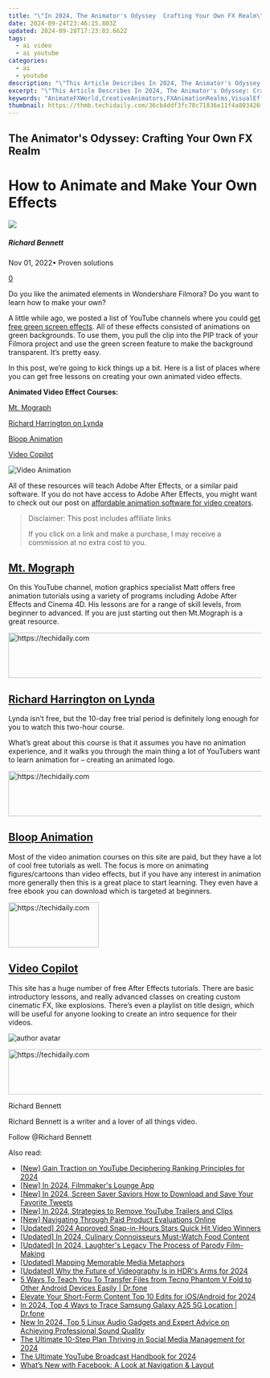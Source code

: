 ```yaml
---
title: "\"In 2024, The Animator's Odyssey  Crafting Your Own FX Realm\""
date: 2024-09-24T23:46:15.803Z
updated: 2024-09-28T17:23:03.662Z
tags:
  - ai video
  - ai youtube
categories:
  - ai
  - youtube
description: "\"This Article Describes In 2024, The Animator's Odyssey: Crafting Your Own FX Realm\""
excerpt: "\"This Article Describes In 2024, The Animator's Odyssey: Crafting Your Own FX Realm\""
keywords: "AnimateFXWorld,CreativeAnimators,FXAnimationRealms,VisualEffectCreation,AnimatorAdventure,CreatureFXDesign,EffectsCraftingOdyssey"
thumbnail: https://thmb.techidaily.com/36cb4ddf3fc78c71836e11f4a803426f35040ec4e34c37b6c57cca04ad1d4891.jpg
---
```


## The Animator's Odyssey: Crafting Your Own FX Realm

# How to Animate and Make Your Own Effects

![](https://images.wondershare.com/filmora/article-images/richard-bennett.jpg)

##### Richard Bennett

 Nov 01, 2022• Proven solutions

[0](#commentsBoxSeoTemplate)

Do you like the animated elements in Wondershare Filmora? Do you want to learn how to make your own?

A little while ago, we posted a list of YouTube channels where you could [get free green screen effects](https://tools.techidaily.com/wondershare/filmora/download/). All of these effects consisted of animations on green backgrounds. To use them, you pull the clip into the PIP track of your Filmora project and use the green screen feature to make the background transparent. It’s pretty easy.

In this post, we’re going to kick things up a bit. Here is a list of places where you can get free lessons on creating your own animated video effects.

**Animated Video Effect Courses:**

[Mt. Mograph](#mtmograph)

[Richard Harrington on Lynda](#lynda)

[Bloop Animation](#bloop)

[Video Copilot](#videocopilot)

 ![Video Animation](https://images.wondershare.com/filmora/article-images/animated-video-effects.png)

 All of these resources will teach Adobe After Effects, or a similar paid software. If you do not have access to Adobe After Effects, you might want to check out our post on [affordable animation software for video creators](https://www.filmora.io/community-blog/free-or-cheap-animation-software-for-video-creators-122.html).

>  Disclaimer: This post includes affiliate links
>
>  If you click on a link and make a purchase, I may receive a commission at no extra cost to you.
>

## **[Mt. Mograph](https://www.youtube.com/channel/UCSUSgx9qc%5FNydrOL59xbJIA)**

On this YouTube channel, motion graphics specialist Matt offers free animation tutorials using a variety of programs including Adobe After Effects and Cinema 4D. His lessons are for a range of skill levels, from beginner to advanced. If you are just starting out then Mt.Mograph is a great resource.

<!-- affiliate ads begin -->
<a href="https://appsumo.8odi.net/c/5597632/2118323/7443" target="_top" id="2118323">
  <img src="//a.impactradius-go.com/display-ad/7443-2118323" border="0" alt="https://techidaily.com" width="728" height="90"/>
</a>
<img height="0" width="0" src="https://appsumo.8odi.net/i/5597632/2118323/7443" style="position:absolute;visibility:hidden;" border="0" />
<!-- affiliate ads end -->

## **[Richard Harrington on Lynda](https://www.lynda.com/Rich-Harrington/120-1.html)**

Lynda isn’t free, but the 10-day free trial period is definitely long enough for you to watch this two-hour course.

What’s great about this course is that it assumes you have no animation experience, and it walks you through the main thing a lot of YouTubers want to learn animation for – creating an animated logo.

<!-- affiliate ads begin -->
<a href="https://ephamedtechinc.pxf.io/c/5597632/2123511/26400" target="_top" id="2123511">
  <img src="//a.impactradius-go.com/display-ad/26400-2123511" border="0" alt="https://techidaily.com" width="728" height="90"/>
</a>
<img height="0" width="0" src="https://ephamedtechinc.pxf.io/i/5597632/2123511/26400" style="position:absolute;visibility:hidden;" border="0" />
<!-- affiliate ads end -->

## **[Bloop Animation](https://www.bloopanimation.com/)**

 Most of the video animation courses on this site are paid, but they have a lot of cool free tutorials as well. The focus is more on animating figures/cartoons than video effects, but if you have any interest in animation more generally then this is a great place to start learning. They even have a free ebook you can download which is targeted at beginners.

<!-- affiliate ads begin -->
<a href="https://aligracehair.sjv.io/c/5597632/2135367/19272" target="_top" id="2135367">
  <img src="//a.impactradius-go.com/display-ad/19272-2135367" border="0" alt="https://techidaily.com" width="180" height="90"/>
</a>
<img height="0" width="0" src="https://aligracehair.sjv.io/i/5597632/2135367/19272" style="position:absolute;visibility:hidden;" border="0" />
<!-- affiliate ads end -->

## **[Video Copilot](http://www.videocopilot.net/)**

This site has a huge number of free After Effects tutorials. There are basic introductory lessons, and really advanced classes on creating custom cinematic FX, like explosions. There’s even a playlist on title design, which will be useful for anyone looking to create an intro sequence for their videos.

![author avatar](https://images.wondershare.com/filmora/article-images/richard-bennett.jpg)

<!-- affiliate ads begin -->
<a href="https://aligracehair.sjv.io/c/5597632/1880976/19272" target="_top" id="1880976">
  <img src="//a.impactradius-go.com/display-ad/19272-1880976" border="0" alt="https://techidaily.com" width="728" height="90"/>
</a>
<img height="0" width="0" src="https://aligracehair.sjv.io/i/5597632/1880976/19272" style="position:absolute;visibility:hidden;" border="0" />
<!-- affiliate ads end -->

Richard Bennett

Richard Bennett is a writer and a lover of all things video.

Follow @Richard Bennett

<ins class="adsbygoogle"
     style="display:block"
     data-ad-format="autorelaxed"
     data-ad-client="ca-pub-7571918770474297"
     data-ad-slot="1223367746"></ins>

<ins class="adsbygoogle"
     style="display:block"
     data-ad-client="ca-pub-7571918770474297"
     data-ad-slot="8358498916"
     data-ad-format="auto"
     data-full-width-responsive="true"></ins>

<span class="atpl-alsoreadstyle">Also read:</span>
<div><ul>
<li><a href="https://youtube-tips.techidaily.com/ain-traction-on-youtube-deciphering-ranking-principles-for-2024/"><u>[New] Gain Traction on YouTube Deciphering Ranking Principles for 2024</u></a></li>
<li><a href="https://youtube-tips.techidaily.com/n-2024-filmmakers-lounge-app/"><u>[New] In 2024, Filmmaker's Lounge App</u></a></li>
<li><a href="https://twitter-videos.techidaily.com/new-in-2024-screen-saver-saviors-how-to-download-and-save-your-favorite-tweets/"><u>[New] In 2024, Screen Saver Saviors How to Download and Save Your Favorite Tweets</u></a></li>
<li><a href="https://youtube-tips.techidaily.com/n-2024-strategies-to-remove-youtube-trailers-and-clips/"><u>[New] In 2024, Strategies to Remove YouTube Trailers and Clips</u></a></li>
<li><a href="https://youtube-tips.techidaily.com/avigating-through-paid-product-evaluations-online/"><u>[New] Navigating Through Paid Product Evaluations Online</u></a></li>
<li><a href="https://youtube-zero.techidaily.com/ed-2024-approved-snap-in-hours-stars-quick-hit-video-winners/"><u>[Updated] 2024 Approved Snap-in-Hours Stars Quick Hit Video Winners</u></a></li>
<li><a href="https://facebook-video-share.techidaily.com/updated-in-2024-culinary-connoisseurs-must-watch-food-content/"><u>[Updated] In 2024, Culinary Connoisseurs Must-Watch Food Content</u></a></li>
<li><a href="https://youtube-tips.techidaily.com/ed-in-2024-laughters-legacy-the-process-of-parody-film-making/"><u>[Updated] In 2024, Laughter's Legacy The Process of Parody Film-Making</u></a></li>
<li><a href="https://youtube-tips.techidaily.com/ed-mapping-memorable-media-metaphors/"><u>[Updated] Mapping Memorable Media Metaphors</u></a></li>
<li><a href="https://fox-friendly.techidaily.com/updated-why-the-future-of-videography-is-in-hdrs-arms-for-2024/"><u>[Updated] Why the Future of Videography Is in HDR's Arms for 2024</u></a></li>
<li><a href="https://blog-min.techidaily.com/5-ways-to-teach-you-to-transfer-files-from-tecno-phantom-v-fold-to-other-android-devices-easily-drfone-by-drfone-transfer-from-android-transfer-from-android/"><u>5 Ways To Teach You To Transfer Files from Tecno Phantom V Fold to Other Android Devices Easily | Dr.fone</u></a></li>
<li><a href="https://youtube-tips.techidaily.com/te-your-short-form-content-top-10-edits-for-iosandroid-for-2024/"><u>Elevate Your Short-Form Content Top 10 Edits for iOS/Android for 2024</u></a></li>
<li><a href="https://android-location-track.techidaily.com/in-2024-top-4-ways-to-trace-samsung-galaxy-a25-5g-location-drfone-by-drfone-virtual-android/"><u>In 2024, Top 4 Ways to Trace Samsung Galaxy A25 5G Location | Dr.fone</u></a></li>
<li><a href="https://voice-adjusting.techidaily.com/new-in-2024-top-5-linux-audio-gadgets-and-expert-advice-on-achieving-professional-sound-quality/"><u>New In 2024, Top 5 Linux Audio Gadgets and Expert Advice on Achieving Professional Sound Quality</u></a></li>
<li><a href="https://article-posts.techidaily.com/the-ultimate-10-step-plan-thriving-in-social-media-management-for-2024/"><u>The Ultimate 10-Step Plan Thriving in Social Media Management for 2024</u></a></li>
<li><a href="https://youtube-tips.techidaily.com/ltimate-youtube-broadcast-handbook-for-2024/"><u>The Ultimate YouTube Broadcast Handbook for 2024</u></a></li>
<li><a href="https://facebook.techidaily.com/whats-new-with-facebook-a-look-at-navigation-and-layout/"><u>What’s New with Facebook: A Look at Navigation & Layout</u></a></li>
</ul></div>

